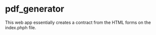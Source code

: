 pdf_generator
=============
This web app essentially creates a contract from the HTML forms on the index.phph file. 
